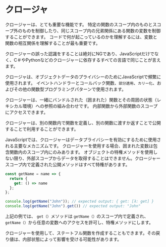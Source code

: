 # **クロージャ**

クロージャーは、とても重要な機能です。
特定の関数のスコープ内のものとスコープ外のものを制御したり、同じスコープ内の兄弟関係にある関数の変数を制御することができます。
コードで何が起こっているのかを理解するには、変数と関数の相互関係を理解することが最も重要です。

クロージャーの誤った認識をすることは絶対にNGであり、JavaScriptだけでなく、C＃やPythonなどのクロージャーに依存するすべての言語で同じことが言えます。

クロージャは、オブジェクトデータのプライバシーのためにJavaScriptで頻繁に使用されます。
イベントハンドラーとコールバック関数、`部分適用`、`カリー化`、およびその他の関数型プログラミングパターンで使用されます。

クロージャーは、一緒にバンドルされた（囲まれた）関数とその周囲の状態（レキシカル環境）への参照の組み合わせです。
内部関数から外部関数のスコープにアクセスできます。

クロージャーは、別の関数内で関数を定義し、別の関数に渡すか返すことで公開することで利用することができます。

JavaScriptでは、クロージャーはデータプライバシーを有効にするために使用される主要なメカニズムです。
クロージャーを使用する場合、囲まれた変数は包含関数内のスコープ内にのみあります。
オブジェクトの特権メソッドを使用しない限り、外部スコープからデータを取得することはできません。クロージャースコープ内で定義された公開メソッドはすべて特権があります。



```js
const getName = name => {
  return {
    get: () => name
  };
};

console.log(getName("John")); // expected output: { get: [λ: get] }
console.log(getName("John").get()) // expected output: "John"
```

上記の例では、 `get（）`メソッドは `getName（）`のスコープ内で定義され、 `getName（）`から任意の変数へのアクセスを許可し、特権メソッドにします。

クロージャーを使用して、ステートフル関数を作成することもできます。その戻り値は、内部状態によって影響を受ける可能性があります。
